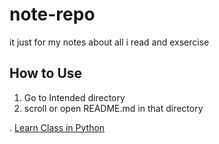 # note-repo
it just for my notes about all i read and exsercise

## How to Use

1. Go to Intended directory
2. scroll or open README.md in that directory

. [Learn Class in Python](./python/class/README.md)

